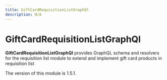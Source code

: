 ```yaml
---
title: GiftCardRequisitionListGraphQl
description: N/A
---
```


# GiftCardRequisitionListGraphQl

**GiftCardRequisitionListGraphQl** provides GraphQL schema and resolvers for the requisition list module to extend and implement gift card products in requisition list

<InlineAlert slots="text" />
The version of this module is 1.5.1.
